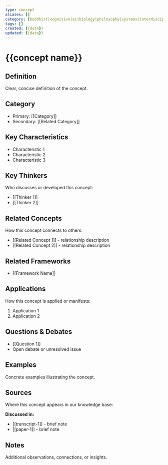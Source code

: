 ```yaml
---
type: concept
aliases: []
category: [buddhist|cognitive|ai|biology|philosophy|systems|interdisciplinary]
tags: []
created: {{date}}
updated: {{date}}
---
```


# {{concept name}}

## Definition

Clear, concise definition of the concept.

## Category

- Primary: [[Category]]
- Secondary: [[Related Category]]

## Key Characteristics

- Characteristic 1
- Characteristic 2
- Characteristic 3

## Key Thinkers

Who discusses or developed this concept:

- [[Thinker 1]]
- [[Thinker 2]]

## Related Concepts

How this concept connects to others:

- [[Related Concept 1]] - relationship description
- [[Related Concept 2]] - relationship description

## Related Frameworks

- [[Framework Name]]

## Applications

How this concept is applied or manifests:

1. Application 1
2. Application 2

## Questions & Debates

- [[Question 1]]
- Open debate or unresolved issue

## Examples

Concrete examples illustrating the concept.

## Sources

Where this concept appears in our knowledge base:

**Discussed in:**
- [[transcript-1]] - brief note
- [[paper-1]] - brief note

## Notes

Additional observations, connections, or insights.
